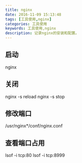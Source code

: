 ```yaml
---
title: nginx
date: 2016-11-09 15:13:48
tags: [工具使用,nginx]
categories: 工具使用
keywords: 工具使用,nginx
description: 记录nginx的安装和配置。
---
```

## 启动
nginx 
## 关闭
nginx -s reload
nginx -s stop

## 修改端口
/usr/nginx*/conf/nginx.conf

## 查看端口占用
lsof -i tcp:80
lsof -i tcp:8999

